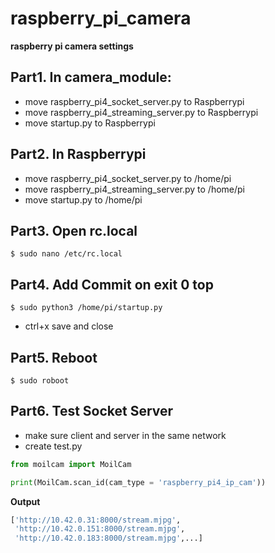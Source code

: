 # raspberry_pi_camera

**raspberry pi camera settings**

## Part1. In camera_module:
- move raspberry_pi4_socket_server.py to Raspberrypi
- move raspberry_pi4_streaming_server.py to Raspberrypi
- move startup.py to Raspberrypi

## Part2. In Raspberrypi
- move raspberry_pi4_socket_server.py to /home/pi
- move raspberry_pi4_streaming_server.py to /home/pi
- move startup.py to /home/pi

## Part3. Open rc.local
```commandline
$ sudo nano /etc/rc.local
```

## Part4. Add Commit on exit 0 top
```commandline
$ sudo python3 /home/pi/startup.py
```
- ctrl+x save and close

## Part5. Reboot
```commandline
$ sudo roboot
```
## Part6. Test Socket Server

- make sure client and server in the same network
- create test.py 

```python
from moilcam import MoilCam

print(MoilCam.scan_id(cam_type = 'raspberry_pi4_ip_cam'))
```
**Output**
```python
['http://10.42.0.31:8000/stream.mjpg',
 'http://10.42.0.151:8000/stream.mjpg',
 'http://10.42.0.183:8000/stream.mjpg',...]
```